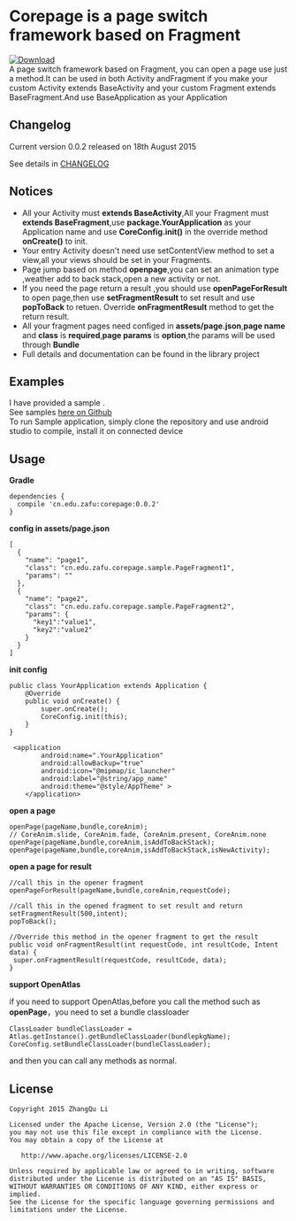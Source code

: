 Corepage is a page switch framework based on Fragment
====================================

[ ![Download](https://api.bintray.com/packages/lizhangqu/maven/corepage/images/download.svg) ](https://bintray.com/lizhangqu/maven/corepage/_latestVersion)  
A page switch framework based on Fragment, you can open a page use just a method.It can be used in both Activity andFragment if you make your custom Activity extends BaseActivity and your custom Fragment extends  BaseFragment.And use BaseApplication as your Application

Changelog
---------

Current version 0.0.2 released on 18th August 2015

See details in [CHANGELOG](https://github.com/lizhangqu/CorePage/blob/master/CHANGELOG.md)


Notices
--------
 - All your Activity must **extends BaseActivity**,All your Fragment must **extends BaseFragment**,use **package.YourApplication** as your Application name and use **CoreConfig.init()** in the override method **onCreate()** to init.
 - Your entry Activity doesn't need  use setContentView method to set a view,all your views should be set in your Fragments.
 - Page jump based on method **openpage**,you can set an animation type ,weather add to back stack,open a new activity or not.
 - If you need the page return a result ,you should use **openPageForResult** to open page,then use **setFragmentResult** to set result and use **popToBack** to retuen. Override **onFragmentResult** method to get the return result.
 - All your fragment pages need configed in **assets/page.json**,**page name** and **class** is **required**,**page params** is **option**,the params will be used through **Bundle**
 - Full details and documentation can be found in the library project

Examples
--------

I have provided a sample .  
See samples [here on Github](https://github.com/lizhangqu/CorePage/tree/master/sample)  
To run Sample application, simply clone the repository and use android studio to compile,  install it on connected device  



Usage
-----


**Gradle**

```
dependencies {
  compile 'cn.edu.zafu:corepage:0.0.2'
}
```

**config in assets/page.json**

```
[
  {
    "name": "page1",
    "class": "cn.edu.zafu.corepage.sample.PageFragment1",
    "params": ""
  },
  {
    "name": "page2",
    "class": "cn.edu.zafu.corepage.sample.PageFragment2",
    "params": {
      "key1":"value1",
      "key2":"value2"
    }
  }
]
```

**init config**
```
public class YourApplication extends Application {
    @Override
    public void onCreate() {
        super.onCreate();
        CoreConfig.init(this);
    }
}
```

```
 <application
        android:name=".YourApplication"
        android:allowBackup="true"
        android:icon="@mipmap/ic_launcher"
        android:label="@string/app_name"
        android:theme="@style/AppTheme" >
    </application>
```


**open a page**

```
openPage(pageName,bundle,coreAnim);
// CoreAnim.slide, CoreAnim.fade, CoreAnim.present, CoreAnim.none
openPage(pageName,bundle,coreAnim,isAddToBackStack);
openPage(pageName,bundle,coreAnim,isAddToBackStack,isNewActivity);
```

**open a page for result**

```
//call this in the opener fragment
openPageForResult(pageName,bundle,coreAnim,requestCode);

//call this in the opened fragment to set result and return
setFragmentResult(500,intent);
popToBack(); 

//Override this method in the opener fragment to get the result
public void onFragmentResult(int requestCode, int resultCode, Intent data) {
 super.onFragmentResult(requestCode, resultCode, data);
} 
```

**support OpenAtlas**

if you need to support OpenAtlas,before you call the method such as **openPage**，you need to set a bundle classloader
```
ClassLoader bundleClassLoader = Atlas.getInstance().getBundleClassLoader(bundlepkgName);
CoreConfig.setBundleClassLoader(bundleClassLoader);
```

and then you can call any methods as normal.

## License

    Copyright 2015 ZhangQu Li

    Licensed under the Apache License, Version 2.0 (the "License");
    you may not use this file except in compliance with the License.
    You may obtain a copy of the License at

       http://www.apache.org/licenses/LICENSE-2.0

    Unless required by applicable law or agreed to in writing, software
    distributed under the License is distributed on an "AS IS" BASIS,
    WITHOUT WARRANTIES OR CONDITIONS OF ANY KIND, either express or implied.
    See the License for the specific language governing permissions and
    limitations under the License.

